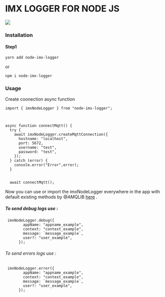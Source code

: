 # IMX LOGGER FOR NODE JS

![](https://imaxeam.com/assets/images/logo-dark.png)

### Installation

#### Step1

```
yarn add node-imx-logger
```

or

```
npm i node-imx-logger
```

### Usage

Create coonection async function 

```
import { imxNodeLogger } from "node-imx-logger";



async function connectMqtt() {
  try {
    await imxNodeLogger.createMqttConnection({
      hostname: "localhost",
      port: 5672,
      username: "test",
      password: "test",
    });
  } catch (error) {
    console.error("Error",error);
  }


  await connectMqtt();
```

 Now you can use or import the imxNodeLogger everywhere in the app with default existing methods by @AMQLIB [here]((https://www.npmjs.com/package/amqplib)) .

##### To send debug logs use :

```
 imxNodeLogger.debug({
        appName: "appname_example",
        context: "context_example",
        message: `message_example`,
        user?: "user_example",
      });
```

###### To send errors logs use :

```
 imxNodeLogger.error({
        appName: "appname_example",
        context: "context_example",
        message: `message_example`,
        user?: "user_example",
      });
```
